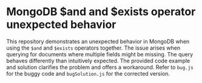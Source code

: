 # MongoDB $and and $exists operator unexpected behavior
This repository demonstrates an unexpected behavior in MongoDB when using the `$and` and `$exists` operators together.  The issue arises when querying for documents where multiple fields might be missing.  The query behaves differently than intuitively expected. The provided code example and solution clarifies the problem and offers a workaround.  Refer to `bug.js` for the buggy code and `bugSolution.js` for the corrected version.